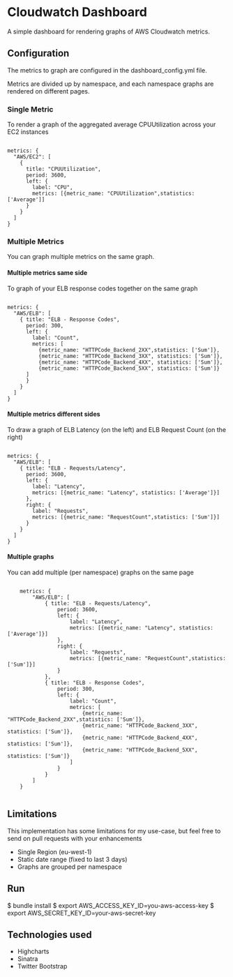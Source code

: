 # Cloudwatch Dashboard

A simple dashboard for rendering graphs of AWS Cloudwatch metrics.


## Configuration

The metrics to graph are configured in the dashboard_config.yml file.

Metrics are divided up by namespace, and each namespace graphs are rendered on different pages.


### Single Metric
To render a graph of the aggregated average CPUUtilization across your EC2 instances

<pre><code>
metrics: {
  "AWS/EC2": [
    {
      title: "CPUUtilization",
      period: 3600,
      left: {
        label: "CPU",
        metrics: [{metric_name: "CPUUtilization",statistics: ['Average']]
      }
    }
  ]
}
</code></pre>

### Multiple Metrics

You can graph multiple metrics on the same graph.


#### Multiple metrics same side

To graph of your ELB response codes together on the same graph

<pre><code>
metrics: {
  "AWS/ELB": [
    { title: "ELB - Response Codes",
      period: 300,
      left: {
        label: "Count",
        metrics: [
          {metric_name: "HTTPCode_Backend_2XX",statistics: ['Sum']},
          {metric_name: "HTTPCode_Backend_3XX", statistics: ['Sum']},
          {metric_name: "HTTPCode_Backend_4XX", statistics: ['Sum']},
          {metric_name: "HTTPCode_Backend_5XX", statistics: ['Sum']}
      ]
      }
    }
  ]
}
</code></pre>


#### Multiple metrics different sides

To draw a graph of ELB Latency (on the left) and ELB Request Count (on the right)

<pre><code>
metrics: {
  "AWS/ELB": [
    { title: "ELB - Requests/Latency",
      period: 3600,
      left: {
        label: "Latency",
        metrics: [{metric_name: "Latency", statistics: ['Average']}]
      },
      right: {
        label: "Requests",
        metrics: [{metric_name: "RequestCount",statistics: ['Sum']}]
      }
    }
  ]
}
</code></pre>

#### Multiple graphs

You can add multiple (per namespace) graphs on the same page

 <pre><code>
    metrics: {
        "AWS/ELB": [
            { title: "ELB - Requests/Latency",
                period: 3600,
                left: {
                    label: "Latency",
                    metrics: [{metric_name: "Latency", statistics: ['Average']}]
                },
                right: {
                    label: "Requests",
                    metrics: [{metric_name: "RequestCount",statistics: ['Sum']}]
                }
            },
            { title: "ELB - Response Codes",
                period: 300,
                left: {
                    label: "Count",
                    metrics: [
                        {metric_name: "HTTPCode_Backend_2XX",statistics: ['Sum']},
                        {metric_name: "HTTPCode_Backend_3XX", statistics: ['Sum']},
                        {metric_name: "HTTPCode_Backend_4XX", statistics: ['Sum']},
                        {metric_name: "HTTPCode_Backend_5XX", statistics: ['Sum']}
                    ]
                }
            }
        ]
    }
 </code></pre>


## Limitations

This implementation has some limitations for my use-case, but feel free to send on pull requests with your enhancements
* Single Region (eu-west-1)
* Static date range (fixed to last 3 days)
* Graphs are grouped per namespace


## Run
$ bundle install
$ export AWS_ACCESS_KEY_ID=you-aws-access-key
$ export AWS_SECRET_KEY_ID=your-aws-secret-key

## Technologies used
* Highcharts
* Sinatra
* Twitter Bootstrap